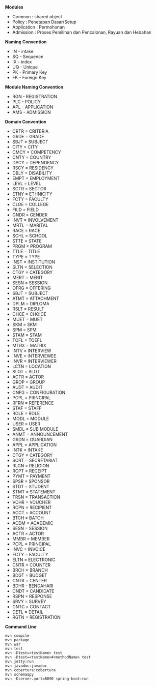 **Modules**
- Common : shared object
- Policy : Penetapan Dasar/Setup
- Application : Permohonan 
- Admission : Proses Pemilihan dan Pencalonan, Rayuan dan Hebahan

**Naming Convention**
- IN - intake
- SQ - Sequence
- IX - index
- UQ - Unique
- PK - Primary Key
- FK - Foreign Key

**Module Naming Convention**
- RGN - REGISTRATION
- PLC - POLICY
- APL - APPLICATION
- AMS - ADMISSION

**Domain Convention**
- CRTR = CRITERIA
- GRDE = GRADE
- SBJT = SUBJECT
- CITY = CITY
- CMCY = COMPETENCY
- CNTY = COUNTRY
- DPCY = DEPENDENCY
- RSCY = RESIDENCY
- DBLY = DISABILITY
- EMPT = EMPLOYMENT
- LEVL = LEVEL
- SCTR = SECTOR
- ETNY = ETHNICITY
- FCTY = FACULTY
- CLGE = COLLEGE
- FILD = FIELD
- GNDR = GENDER
- INVT = INVOLVEMENT
- MRTL = MARITAL
- RACE = RACE
- SCHL = SCHOOL
- STTE = STATE
- PRGM = PROGRAM
- TTLE = TITLE
- TYPE = TYPE
- INST = INSTITUTION
- SLTN = SELECTION
- CTGY = CATEGORY
- MERT = MERIT
- SESN = SESSION
- OFRG = OFFERING
- SBJT = SUBJECT
- ATMT = ATTACHMENT
- DPLM = DIPLOMA
- RSLT = RESULT
- CHCE = CHOICE
- MUET = MUET
- SKM = SKM
- SPM = SPM
- STAM = STAM
- TOFL = TOEFL
- MTRX = MATRIX
- INTV = INTERVIEW
- INVE = INTERVIEWEE
- INVR = INTERVIEWER
- LCTN = LOCATION
- SLOT = SLOT
- ACTR = ACTOR
- GROP = GROUP
- AUDT = AUDIT
- CNFG = CONFIGURATION
- PCPL = PRINCIPAL
- RFRN = REFERENCE
- STAF = STAFF
- ROLE = ROLE
- MODL = MODULE
- USER = USER
- SMDL = SUB MODULE
- ANMT = ANNOUNCEMENT
- GRDN = GUARDIAN
- APPL = APPLICATION
- INTK = INTAKE
- CTGY = CATEGORY
- SCRT = SECRETARIAT
- RLGN = RELIGION
- RCPT = RECEIPT
- PYMT = PAYMENT
- SPSR = SPONSOR
- STDT = STUDENT
- STMT = STATEMENT
- TRSN = TRANSACTION
- VCHR = VOUCHER
- RCPN = RECIPIENT
- ACCT = ACCOUNT
- BTCH = BATCH
- ACDM = ACADEMIC
- SESN = SESSION
- ACTR = ACTOR
- MMBR = MEMBER
- PCPL = PRINCIPAL
- INVC = INVOICE
- FCTY = FACULTY
- ELTN = ELECTRONIC
- CNTR = COUNTER
- BRCH = BRANCH
- BDGT = BUDGET
- CNTR = CENTER
- BDHR - BENDAHARI
- CNDT = CANDIDATE
- RSPN = RESPONSE
- SRVY = SURVEY
- CNTC = CONTACT
- DETL = DETAIL
- RGTN = REGISTRATION


**Command Line**

    mvn compile
    mvn package
    mvn war
    mvn test
    mvn -Dtest=<testName> test
    mvn -Dtest=<testName>#<methodName> test
    mvn jetty:run
    mvn javadoc:javadoc
    mvn cobertura:cobertura
    mvn schemaspy
    mvn -Dserver.port=8090 spring-boot:run 
